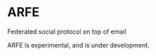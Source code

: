 ARFE
====

Federated social protocol on top of email

ARFE is experimental, and is under development.
 
